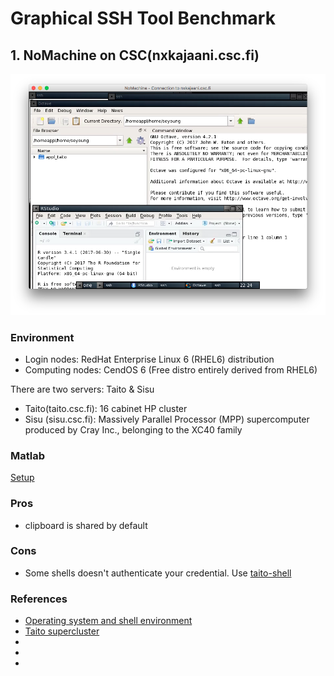 # Graphical SSH Tool Benchmark

## 1. NoMachine on CSC(nxkajaani.csc.fi)

![noMachineOnCSC](/images/noMachineOnCSC.png)
### Environment
* Login nodes: RedHat Enterprise Linux 6 (RHEL6) distribution
* Computing nodes: CendOS 6 (Free distro entirely derived from RHEL6)

There are two servers: Taito & Sisu
* Taito(taito.csc.fi): 16 cabinet HP cluster
* Sisu (sisu.csc.fi): Massively Parallel Processor (MPP) supercomputer produced by Cray Inc., belonging to the XC40 family

### Matlab
[Setup](https://research.csc.fi/-/matlab)

### Pros
- clipboard is shared by default

### Cons
- Some shells doesn't authenticate your credential. Use [taito-shell](https://research.csc.fi/taito-shell-user-guide)


### References
- [Operating system and shell environment](https://research.csc.fi/taito-operating-system-and-shell-environment)
- [Taito supercluster](https://research.csc.fi/taito-supercluster)
- []()
- []()
- []()
